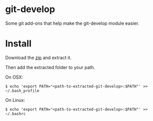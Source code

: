 # git-develop
Some git add-ons that help make the git-develop module easier.

# Install

Download the [zip](https://github.com/Mike96Angelo/git-develop/archive/master.zip) and extract it.

Then add the extracted folder to your path.

On OSX:

`$ echo 'export PATH="<path-to-extracted-git-develop>:$PATH"' >> ~/.bash_profile`

On Linux:

`$ echo 'export PATH="<path-to-extracted-git-develop>:$PATH"' >> ~/.bashrc`
